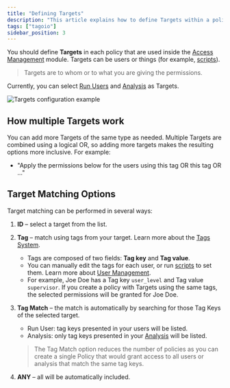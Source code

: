 ```yaml
---
title: "Defining Targets"
description: "This article explains how to define Targets within a policy in the Access Management (AM) module, what kinds of Targets are available, and how multiple Targets are evaluated when granting permissions."
tags: ["tagoio"]
sidebar_position: 3
---
```

You should define **Targets** in each policy that are used inside the [Access Management](https://admin.tago.io/am) module. Targets can be users or things (for example, [scripts](/docs/tagoio/analysis/)).

> Targets are to whom or to what you are giving the permissions.

Currently, you can select [Run Users](/docs/tagoio/services/end-users-service) and [Analysis](/docs/tagoio/analysis/) as Targets.

![Targets configuration example](/docs_imagem/tagoio/defining-targets-2.png)

## How multiple Targets work
You can add more Targets of the same type as needed. Multiple Targets are combined using a logical OR, so adding more targets makes the resulting options more inclusive. For example:
- "Apply the permissions below for the users using this tag OR this tag OR ..."

## Target Matching Options

Target matching can be performed in several ways:

1. **ID** – select a target from the list.

2. **Tag** – match using tags from your target. Learn more about the [Tags System](/docs/tagoio/getting-started/tags-system).

   - Tags are composed of two fields: **Tag key** and **Tag value**.
   - You can manually edit the tags for each user, or run [scripts](/docs/tagoio/analysis/) to set them. Learn more about [User Management](/docs/tagoio/tagorun/getting-started/user-management).
   - For example, Joe Doe has a Tag key `user_level` and Tag value `supervisor`. If you create a policy with Targets using the same tags, the selected permissions will be granted for Joe Doe.

3. **Tag Match** – the match is automatically by searching for those Tag Keys of the selected target.
   - Run User: tag keys presented in your users will be listed.
   - Analysis: only tag keys presented in your [Analysis](/docs/tagoio/analysis/) will be listed.

   > The Tag Match option reduces the number of policies as you can create a single Policy that would grant access to all users or analysis that match the same tag keys.

4. **ANY** – all will be automatically included.